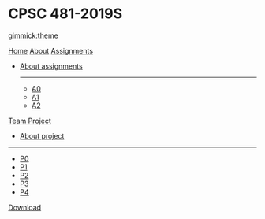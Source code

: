 <!--
  -- Name of your wiki
  -- Do NOT remove the leading `#` character.
  -->

# CPSC 481-2019S


<!--
  -- Default theme
  -- (Read: http://dynalon.github.io/mdwiki/#!customizing.md#Theme_chooser)
  -->

[gimmick:theme](spacelab)


<!--
  -- Navigation
  -- (Read: http://dynalon.github.io/mdwiki/#!quickstart.md#Adding_a_navigation)
  -->

[Home](index.md)
[About](pages/about.md)
[Assignments]()

* [About assignments](pages/assignments.md)
  - - - -
  
  * [A0](pages/assignment0.md)
  * [A1](pages/assignment1.md)
  * [A2](pages/assignment2.md)


[Team Project]()

  * [About project](pages/project.md)
  - - - -
  * [P0](pages/project0.md)
  * [P1](pages/project1.md)
  * [P2](pages/project2.md)
  * [P3](pages/project3.md)
  * [P4](pages/project4.md)

[Download](pages/download.md)


<!-- A more complex navigation example: ----------------------------------------

[Menu Item 1]()

  * # SubMenu Heading 1
  * [SubMenu Item 1](pages/subitem1.md)
  * [SubMenu Item 2](pages/subitem2.md)
  - - - -
  * # SubMenu Heading 2
  * [SubMenu Item 3](pages/subitem3.md)
  - - - -
  * # SubMenu Heading 3
  * [SubMenu Item 3](pages/subitem3.md)

[Menu Item 2](pages/item2.md)

[Menu Item 3](pages/item3.md)

----------------------------------------------------------------------------
 -->
<!--
  -- Change the Language
  -- Could be useful when there's more than one language wiki.
  -->

<!--
[Change the Language]()

  * [English (United States)](/en_US/)
  * [English (United Kingdom)](/en_GB/)
  * [Italian](/it/)
-->

<!--
  -- Let the user choose a theme
  -- (Read: http://dynalon.github.io/mdwiki/#!quickstart.md#Adding_a_navigation)
  -->

<!--
[gimmick:themechooser](Choose theme)
-->
